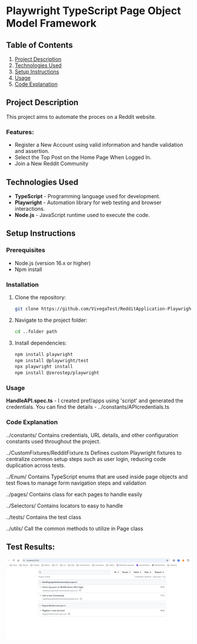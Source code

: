 # Playwright TypeScript Page Object Model Framework


## Table of Contents
1. [Project Description](#project-description)
2. [Technologies Used](#technologies-used)
3. [Setup Instructions](#setup-instructions)
4. [Usage](#usage)
5. [Code Explanation](#code-explanation)


## Project Description
This project aims to automate the proces on a Reddit website. 

### Features:
- Register a New Account using valid information and handle validation and assertion.
- Select the Top Post on the Home Page When Logged In.
-  Join a New Reddit Community

## Technologies Used
- **TypeScript** - Programming language used for development.
- **Playwright** - Automation library for web testing and browser interactions.
- **Node.js** - JavaScript runtime used to execute the code.

## Setup Instructions

### Prerequisites
- Node.js (version 16.x or higher)
- Npm install

### Installation

1. Clone the repository:
    ```bash
    git clone https://github.com/VivegaTest/RedditApplication-PlaywrightAutomation.git
    ```

2. Navigate to the project folder:
    ```bash
    cd ..folder path
    ```

3. Install dependencies:
    ```bash
    npm install playwright
    npm install @playwright/test
    npx playwright install
    npm install @zerostep/playwright
    ```

### Usage
**HandleAPI.spec.ts** -  I created pref/apps using 'script' and generated the credentials. 
You can find the details - ../constants/APIcredentials.ts

### Code Explanation

../constants/
    Contains credentials, URL details, and other configuration constants used throughout the project.

../CustomFixtures/RedditFixture.ts
    Defines custom Playwright fixtures to centralize common setup steps such as user login, reducing code duplication across tests.

../Enum/
    Contains TypeScript enums that are used inside page objects and test flows to manage form navigation steps and validation

../pages/
    Contains class for each pages to handle easily

../Selectors/
  Contains locators to easy to handle

../tests/
    Contains the test class

../utils/
    Call the common methods to utilize in Page class


## Test Results: 
![alt text](image.png)    

    
